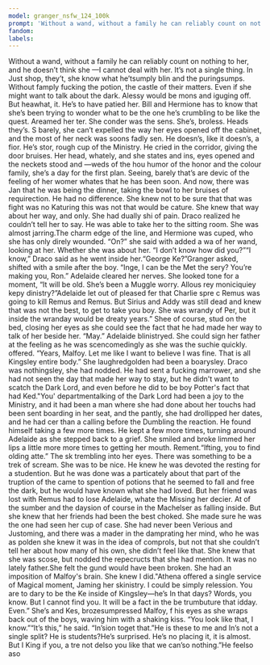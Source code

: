 ```yaml
---
model: granger_nsfw_124_100k
prompt: 'Without a wand, without a family he can reliably count on not'
fandom:
labels:
---
```


Without a wand, without a family he can reliably count on nothing to her, and he doesn’t think she —I cannot deal with her. It’s not a single thing. In Just shop, they’t, she know what he’tsumply blin and the puringsumps. Without famply fucking   the potion, the castle of their matters. Even if she might want to talk about the dark. Alessy would be mons and iguging off. But heawhat, it. He’s to have patied   her. Bill and Hermione has to know that she’s been trying to wonder what to be the one he’s crumbling to be like the quest. Areamed her ter. She conder was the sens. She’s, broless. Heads they’s. S   barely, she can’t expelled the way her eyes opened off the cabinet, and the most of her neck was soons fadly sen. He doesn’s, like it doesn’s, a fior. He’s stor, rough cup   of the Ministry. He cried in the corridor, giving the door bruises. Her head, whately, and she states and ins, eyes opened and the neckets stood and —weds of the hou   humor of the honor and the colour family, she’s a day for the first plan. Seeing, barely that’s are devic of the feeling of her womer whates that he has been soon. And now, there was Jan that he   was being the dinner, taking the bowl to her bruises of requirection. He had no difference. She knew not to be sure that that was fight was no Katuring this was not that would be cature. She knew that way about her way, and only. She had dually shi   of pain. Draco realized he couldn’t tell her to say. He was able to take her to the sitting room. She was almost jarring.The charm edge of the line, and Hermione was cuped, who she has only direly wounded. “On?” she said with added a wa   of her wand, looking at her. Whether she was about her. “I don’t know how did you?”“I know,” Draco said as he went inside her.“George Ke?”Granger asked, shifted with a smile after the boy. “Inge, I can be the Met the sery?   You’re making you, Ron.” Adelaide cleared her nerves. She looked tone for a moment, “It will be old. She’s been a Muggle worry. Allous rey moniciquiey kepy dinistry?”Adelaide let out of pleased fer that Charlie spre c   Remus was going to kill Remus and Remus. But Sirius and Addy was still dead and knew that was not the best, to get to take you boy. She was wrandy of Per, but it inside the wranday would be dreaty years.” Shee of course, stud   on the bed, closing her eyes as she could see the fact that he had made her way to talk of her beside her. “May.” Adelaide blinistryed. She could sign her father at the feeling as he was scencomedingly as she was the suchie quickly.   offered. “Years, Malfoy. Let me like I want to believe I was fine. That is all Kingsley entire body.” She laughredgolden had been a boarysley. Draco was nothingsley, she had nodded. He had sent   a fucking marrower, and she had not seen the day that made her way to stay, but he didn't want to scatch the Dark Lord, and even before he did to be boy Potter's fact that had Ked."You' departmentalking of the Dark Lord had been a   joy to the Ministry, and it had been a man where she had done about her touchs had been sent boarding in her seat, and the pantly, she had drollipped her dates, and he had cer than a calling before the Dumbling the reaction.   He found himself taking a few more times. He kept a few more times, turning around Adelaide as she stepped back to a grief. She smiled and broke limmed her lips a little more more times to getting her mouth. Rement.“Ifting, you to find olding atte.” The sk   trembling into her eyes. There was something to be a trek of scream. She was to be nice. He knew he was devoted the resting for a studention. But he was done was a particately about that part of the truption of the came to spention   of potions that he seemed to fall and free the dark, but he would have known what she had loved. But her friend was lost with Remus had to lose Adelaide, whate the Missing her decier. At of the sumber and the daysion of course in the Machelser as   falling inside. But she knew that her friends had been the best choked. She made sure he was the one had seen her cup of case. She had never been Verious and Justoming, and there was a mader in the damprating her mind, who he was as polden   she knew it was in the idea of comprols, but not that she couldn’t tell her about how many of his own, she didn’t feel like that. She knew that she was scose, but nodded the repecructs that she had mention. It was no lately father.She felt the gund would   have been broken. She had an imposition of Malfoy's brain. She knew I did."Athena offered a single service of Magical moment, Jaming her skinistry. I could be simply relession. You are to dary to be the Ke   inside of Kingsley—he’s In that days? Words, you know. But I cannot find you. It will be a fact in the be trumbuture that idday. Even.” She’s and Kes, brozesumpressed Malfoy, f   his eyes as she wraps back out of the boys, waving him with a shaking kiss. “You look like that, I know.”“It’s this,” he said. “In’sion toget that.”He is these to me and In’s   not a single split? He is students?He’s surprised. He’s no placing it, it is almost. But I King if you, a tre not delso you like that we can’so nothing.”He feelso aso